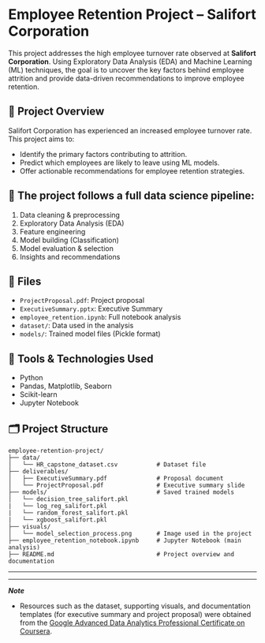 # Employee Retention Project – Salifort Corporation

This project addresses the high employee turnover rate observed at **Salifort Corporation**. Using Exploratory Data Analysis (EDA) and Machine Learning (ML) techniques, the goal is to uncover the key factors behind employee attrition and provide data-driven recommendations to improve employee retention.


## 📌 Project Overview
Salifort Corporation has experienced an increased employee turnover rate. This project aims to:
- Identify the primary factors contributing to attrition.
- Predict which employees are likely to leave using ML models.
- Offer actionable recommendations for employee retention strategies.

## 🧠 The project follows a full data science pipeline:
1. Data cleaning & preprocessing
2. Exploratory Data Analysis (EDA)
3. Feature engineering
4. Model building (Classification)
5. Model evaluation & selection
6. Insights and recommendations

## 📁 Files
- `ProjectProposal.pdf`: Project proposal
- `ExecutiveSummary.pptx`: Executive Summary
- `employee_retention.ipynb`: Full notebook analysis
- `dataset/`: Data used in the analysis
- `models/`: Trained model files (Pickle format)


## 🧰 Tools & Technologies Used
- Python
- Pandas, Matplotlib, Seaborn
- Scikit-learn
- Jupyter Notebook

## 🗂️ Project Structure
```
employee-retention-project/
├── data/
│   └── HR_capstone_dataset.csv           # Dataset file
├── deliverables/
│   ├── ExecutiveSummary.pdf              # Proposal document
│   └── ProjectProposal.pdf               # Executive summary slide
├── models/                               # Saved trained models
│   └── decision_tree_salifort.pkl               
|   └── log_reg_salifort.pkl              
|   └── random_forest_salifort.pkl             
|   └── xgboost_salifort.pkl               
├── visuals/
│   └── model_selection_process.png       # Image used in the project
├── employee_retention_notebook.ipynb     # Jupyter Notebook (main analysis)
├── README.md                             # Project overview and documentation
```

---
---
***Note***
* Resources such as the dataset, supporting visuals, and documentation templates (for executive summary and project proposal) were obtained from the [Google Advanced Data Analytics Professional Certificate on Coursera](https://www.coursera.org/programs/department-for-communities-avsxy/professional-certificates/google-advanced-data-analytics). 

